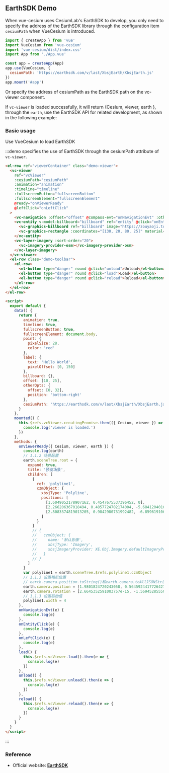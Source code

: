 ## EarthSDK Demo

When vue-cesium uses CesiumLab's EarthSDK to develop, you only need to specify the address of the EarthSDK library through the configuration item `cesiumPath` when VueCesium is introduced.

```javascript
import { createApp } from 'vue'
import VueCesium from 'vue-cesium'
import 'vue-cesium/dist/index.css'
import App from './App.vue'

const app = createApp(App)
app.use(VueCesium, {
  cesiumPath: 'https://earthsdk.com/v/last/XbsjEarth/XbsjEarth.js'
})
app.mount('#app')
```

Or specify the address of cesiumPath as the EarthSDK path on the vc-viewer component.

If `vc-viewer` is loaded successfully, it will return {Cesium, viewer, earth }, through the `earth`, use the EarthSDK API for related development, as shown in the following example:

### Basic usage

Use VueCesium to load EarthSDK

:::demo specifies the use of EarthSDK through the cesiumPath attribute of `vc-viewer`.

```html
<el-row ref="viewerContainer" class="demo-viewer">
  <vc-viewer
    ref="vcViewer"
    :cesiumPath="cesiumPath"
    :animation="animation"
    :timeline="timeline"
    :fullscreenButton="fullscreenButton"
    :fullscreenElement="fullscreenElement"
    @ready="onViewerReady"
    @leftClick="onLeftClick"
  >
    <vc-navigation :offset="offset" @compass-evt="onNavigationEvt" :otherOpts="otherOpts" @zoom-evt="onNavigationEvt"></vc-navigation>
    <vc-entity v-model:billboard="billboard" ref="entity" @click="onEntityClick" :position="{lng: 108, lat: 32}" :point="point" :label="label">
      <vc-graphics-billboard ref="billboard" image="https://zouyaoji.top/vue-cesium/favicon.png"></vc-graphics-billboard>
      <vc-graphics-rectangle :coordinates="[130, 20, 80, 25]" material="green"></vc-graphics-rectangle>
    </vc-entity>
    <vc-layer-imagery :sort-order="20">
      <vc-imagery-provider-osm></vc-imagery-provider-osm>
    </vc-layer-imagery>
  </vc-viewer>
  <el-row class="demo-toolbar">
    <el-row>
      <el-button type="danger" round @click="unload">Unload</el-button>
      <el-button type="danger" round @click="load">Load</el-button>
      <el-button type="danger" round @click="reload">Reload</el-button>
    </el-row>
  </el-row>
</el-row>

<script>
  export default {
    data() {
      return {
        animation: true,
        timeline: true,
        fullscreenButton: true,
        fullscreenElement: document.body,
        point: {
          pixelSize: 28,
          color: 'red'
        },
        label: {
          text: 'Hello World',
          pixelOffset: [0, 150]
        },
        billboard: {},
        offset: [10, 25],
        otherOpts: {
          offset: [0, 32],
          position: 'bottom-right'
        },
        cesiumPath: 'https://earthsdk.com/v/last/XbsjEarth/XbsjEarth.js'
      }
    },
    mounted() {
      this.$refs.vcViewer.creatingPromise.then(({ Cesium, viewer }) => {
        console.log('viewer is loaded.')
      })
    },
    methods: {
      onViewerReady({ Cesium, viewer, earth }) {
        console.log(earth)
        // 1.1.2 场景配置
        earth.sceneTree.root = {
          expand: true,
          title: '预览场景',
          children: [
            {
              ref: 'polyline1',
              czmObject: {
                xbsjType: 'Polyline',
                positions: [
                  [1.6049052178907162, 0.4547675537396452, 0],
                  [2.266206367018494, 0.4857724702174004, -5.6841204016160695e-9],
                  [2.8083374819013205, 0.9842980731992482, -6.859619106471648e-9]
                ]
              }
            }
            // {
            //   czmObject: {
            //     name: '默认影像',
            //     xbsjType: 'Imagery',
            //     xbsjImageryProvider: XE.Obj.Imagery.defaultImageryProviderConfig
            //   }
            // }
          ]
        }
        var polyline1 = earth.sceneTree.$refs.polyline1.czmObject
        // 1.1.3 设置相机位置
        // earth.camera.position.toString()和earth.camera.toAllJSONStr()这两个方法可获取相机位置
        earth.camera.position = [1.9801824720243058, 0.5645924417726427, 8556103.623693792]
        earth.camera.rotation = [2.6645352591003757e-15, -1.5694528555019995, 0]
        // 1.1.3 设置初始值
        polyline1.width = 4
      },
      onNavigationEvt(e) {
        console.log(e)
      },
      onEntityClick(e) {
        console.log(e)
      },
      onLeftClick(e) {
        console.log(e)
      },
      load() {
        this.$refs.vcViewer.load().then(e => {
          console.log(e)
        })
      },
      unload() {
        this.$refs.vcViewer.unload().then(e => {
          console.log(e)
        })
      },
      reload() {
        this.$refs.vcViewer.reload().then(e => {
          console.log(e)
        })
      }
    }
  }
</script>
```

:::

### Reference

- Official website: **[EarthSDK](https://www.earthsdk.com/)**
